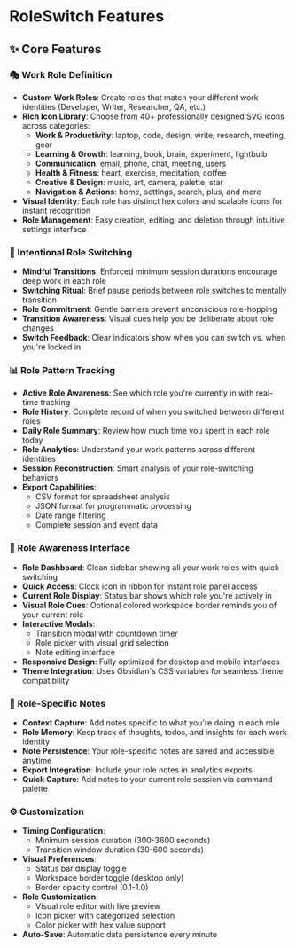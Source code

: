 # RoleSwitch Features

## ✨ Core Features

### 🎭 Work Role Definition
- **Custom Work Roles**: Create roles that match your different work identities (Developer, Writer, Researcher, QA, etc.)
- **Rich Icon Library**: Choose from 40+ professionally designed SVG icons across categories:
  - **Work & Productivity**: laptop, code, design, write, research, meeting, gear
  - **Learning & Growth**: learning, book, brain, experiment, lightbulb
  - **Communication**: email, phone, chat, meeting, users
  - **Health & Fitness**: heart, exercise, meditation, coffee
  - **Creative & Design**: music, art, camera, palette, star
  - **Navigation & Actions**: home, settings, search, plus, and more
- **Visual Identity**: Each role has distinct hex colors and scalable icons for instant recognition
- **Role Management**: Easy creation, editing, and deletion through intuitive settings interface

### 🔄 Intentional Role Switching
- **Mindful Transitions**: Enforced minimum session durations encourage deep work in each role
- **Switching Ritual**: Brief pause periods between role switches to mentally transition
- **Role Commitment**: Gentle barriers prevent unconscious role-hopping
- **Transition Awareness**: Visual cues help you be deliberate about role changes
- **Switch Feedback**: Clear indicators show when you can switch vs. when you're locked in

### 📊 Role Pattern Tracking
- **Active Role Awareness**: See which role you're currently in with real-time tracking
- **Role History**: Complete record of when you switched between different roles
- **Daily Role Summary**: Review how much time you spent in each role today
- **Role Analytics**: Understand your work patterns across different identities
- **Session Reconstruction**: Smart analysis of your role-switching behaviors
- **Export Capabilities**:
  - CSV format for spreadsheet analysis
  - JSON format for programmatic processing
  - Date range filtering
  - Complete session and event data

### 🎨 Role Awareness Interface
- **Role Dashboard**: Clean sidebar showing all your work roles with quick switching
- **Quick Access**: Clock icon in ribbon for instant role panel access
- **Current Role Display**: Status bar shows which role you're actively in
- **Visual Role Cues**: Optional colored workspace border reminds you of your current role
- **Interactive Modals**:
  - Transition modal with countdown timer
  - Role picker with visual grid selection
  - Note editing interface
- **Responsive Design**: Fully optimized for desktop and mobile interfaces
- **Theme Integration**: Uses Obsidian's CSS variables for seamless theme compatibility

### 📝 Role-Specific Notes
- **Context Capture**: Add notes specific to what you're doing in each role
- **Role Memory**: Keep track of thoughts, todos, and insights for each work identity
- **Note Persistence**: Your role-specific notes are saved and accessible anytime
- **Export Integration**: Include your role notes in analytics exports
- **Quick Capture**: Add notes to your current role session via command palette

### ⚙️ Customization
- **Timing Configuration**:
  - Minimum session duration (300-3600 seconds)
  - Transition window duration (30-600 seconds)
- **Visual Preferences**:
  - Status bar display toggle
  - Workspace border toggle (desktop only)
  - Border opacity control (0.1-1.0)
- **Role Customization**:
  - Visual role editor with live preview
  - Icon picker with categorized selection
  - Color picker with hex value support
- **Auto-Save**: Automatic data persistence every minute
